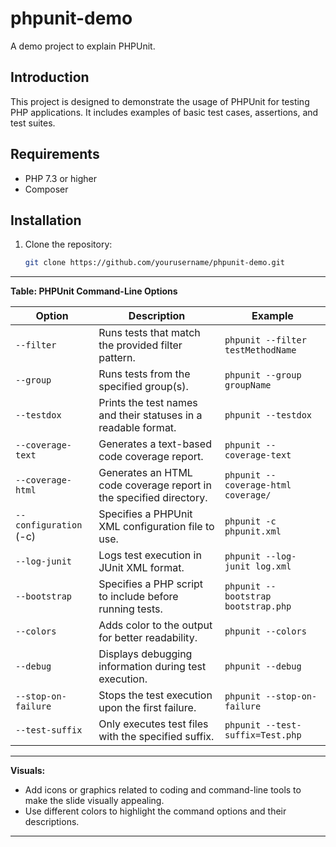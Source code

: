 # phpunit-demo

A demo project to explain PHPUnit.

## Introduction

This project is designed to demonstrate the usage of PHPUnit for testing PHP applications. It includes examples of basic test cases, assertions, and test suites.

## Requirements

- PHP 7.3 or higher
- Composer

## Installation

1. Clone the repository:
   ```bash
   git clone https://github.com/yourusername/phpunit-demo.git
   ```
---

**Table: PHPUnit Command-Line Options**

| Option               | Description                                                               | Example                                               |
|----------------------|---------------------------------------------------------------------------|-------------------------------------------------------|
| `--filter`           | Runs tests that match the provided filter pattern.                        | `phpunit --filter testMethodName`                     |
| `--group`            | Runs tests from the specified group(s).                                   | `phpunit --group groupName`                           |
| `--testdox`          | Prints the test names and their statuses in a readable format.            | `phpunit --testdox`                                   |
| `--coverage-text`    | Generates a text-based code coverage report.                              | `phpunit --coverage-text`                             |
| `--coverage-html`    | Generates an HTML code coverage report in the specified directory.        | `phpunit --coverage-html coverage/`                   |
| `--configuration` (-c) | Specifies a PHPUnit XML configuration file to use.                       | `phpunit -c phpunit.xml`                              |
| `--log-junit`        | Logs test execution in JUnit XML format.                                  | `phpunit --log-junit log.xml`                         |
| `--bootstrap`        | Specifies a PHP script to include before running tests.                   | `phpunit --bootstrap bootstrap.php`                   |
| `--colors`           | Adds color to the output for better readability.                          | `phpunit --colors`                                    |
| `--debug`            | Displays debugging information during test execution.                     | `phpunit --debug`                                     |
| `--stop-on-failure`  | Stops the test execution upon the first failure.                          | `phpunit --stop-on-failure`                           |
| `--test-suffix`      | Only executes test files with the specified suffix.                       | `phpunit --test-suffix=Test.php`                      |

---

**Visuals:**
- Add icons or graphics related to coding and command-line tools to make the slide visually appealing.
- Use different colors to highlight the command options and their descriptions.

---
